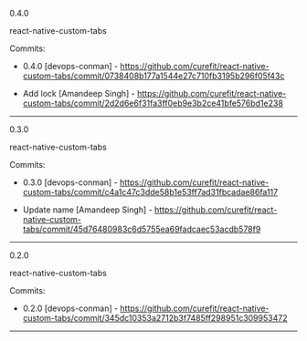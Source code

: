 0.4.0


react-native-custom-tabs

Commits:

* 0.4.0
    [devops-conman] - https://github.com/curefit/react-native-custom-tabs/commit/0738408b177a1544e27c710fb3195b296f05f43c
    
* Add lock
    [Amandeep Singh] - https://github.com/curefit/react-native-custom-tabs/commit/2d2d6e6f31fa3ff0eb9e3b2ce41bfe576bd1e238
    

**********
0.3.0


react-native-custom-tabs

Commits:

* 0.3.0
    [devops-conman] - https://github.com/curefit/react-native-custom-tabs/commit/c4a1c47c3dde58b1e53ff7ad31fbcadae86fa117
    
* Update name
    [Amandeep Singh] - https://github.com/curefit/react-native-custom-tabs/commit/45d76480983c6d5755ea69fadcaec53acdb578f9
    

**********
0.2.0


react-native-custom-tabs

Commits:

* 0.2.0
    [devops-conman] - https://github.com/curefit/react-native-custom-tabs/commit/345dc10353a2712b3f7485ff298951c309953472
    

**********
